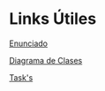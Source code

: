 # Links Útiles #

[Enunciado](https://docs.google.com/open?id=0BymQ5xhnMccNMVNVUUVidTB2eVk)


[Diagrama de Clases](https://docs.google.com/drawings/d/1-hff6Dik5ymtOSI4enPD5y_6VmfA0-K5qv3ns1cwdxU/edit)

[Task's](https://docs.google.com/spreadsheet/ccc?key=0AimQ5xhnMccNdGVCdTRsdW9wS0hsTXZpbm9hdVdVeXc)
